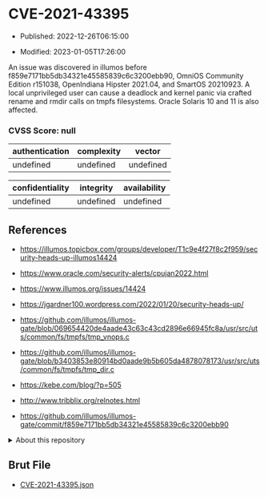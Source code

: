 # CVE-2021-43395

- Published: 2022-12-26T06:15:00

- Modified: 2023-01-05T17:26:00

An issue was discovered in illumos before f859e7171bb5db34321e45585839c6c3200ebb90, OmniOS Community Edition r151038, OpenIndiana Hipster 2021.04, and SmartOS 20210923. A local unprivileged user can cause a deadlock and kernel panic via crafted rename and rmdir calls on tmpfs filesystems. Oracle Solaris 10 and 11 is also affected.

### CVSS Score: **null**

| authentication | complexity | vector |
| --- | --- | --- |
| undefined | undefined | undefined |

| confidentiality | integrity | availability |
| --- | --- | --- |
| undefined | undefined | undefined |

## References

* https://illumos.topicbox.com/groups/developer/T1c9e4f27f8c2f959/security-heads-up-illumos14424

* https://www.oracle.com/security-alerts/cpujan2022.html

* https://www.illumos.org/issues/14424

* https://jgardner100.wordpress.com/2022/01/20/security-heads-up/

* https://github.com/illumos/illumos-gate/blob/069654420de4aade43c63c43cd2896e66945fc8a/usr/src/uts/common/fs/tmpfs/tmp_vnops.c

* https://github.com/illumos/illumos-gate/blob/b3403853e80914bd0aade9b5b605da4878078173/usr/src/uts/common/fs/tmpfs/tmp_dir.c

* https://kebe.com/blog/?p=505

* http://www.tribblix.org/relnotes.html

* https://github.com/illumos/illumos-gate/commit/f859e7171bb5db34321e45585839c6c3200ebb90

<details>
<summary>About this repository</summary> 

  This repository is part of the project [Live Hack CVE](https://github.com/Live-Hack-CVE). Main website can be found [www.live-hack.org](https://www.live-hack.org) 
  
  Made by [Sn0wAlice](https://github.com/Sn0wAlice) for the people that care about security and need to have a feed of the latest CVEs. Hope you enjoy it, don't forget to star the repo and follow me on [Twitter](https://twitter.com/Sn0wAlice) and [Github](https://github.com/Sn0wAlice). And that is my [personnal website](https://www.alice-snow.me/)

  - [Home Page](https://github.com/Live-Hack-CVE)
  - [Framework](https://github.com/Live-Hack-CVE/cve-framework)
  - [CVE database](https://github.com/Live-Hack-CVE/full_database)
  - [Changelog](https://github.com/Live-Hack-CVE/Changelog)
</details>

## Brut File

* [CVE-2021-43395.json](https://raw.githubusercontent.com/Live-Hack-CVE/full_database/main/cves/2021/CVE-2021-43395.json)


